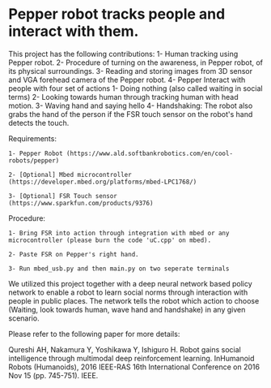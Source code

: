 # Pepper robot tracks people and interact with them.
This project has the following contributions:
1- Human tracking using Pepper robot.
2- Procedure of turning on the awareness, in Pepper robot, of its physical surroundings.
3- Reading and storing images from 3D sensor and VGA forehead camera of the Pepper robot.
4- Pepper Interact with people with four set of actions
	1- Doing nothing (also called waiting in social terms)
	2- Looking towards human through tracking human with head motion.
	3- Waving hand and saying hello 
	4- Handshaking: The robot also grabs the hand of the person if the FSR touch sensor on the robot's hand detects the touch.

Requirements:

	1- Pepper Robot (https://www.ald.softbankrobotics.com/en/cool-robots/pepper)
	
	2- [Optional] Mbed microcontroller (https://developer.mbed.org/platforms/mbed-LPC1768/)
 	
	3- [Optional] FSR Touch sensor (https://www.sparkfun.com/products/9376)

Procedure:

	1- Bring FSR into action through integration with mbed or any microcontroller (please burn the code 'uC.cpp' on mbed).
	
	2- Paste FSR on Pepper's right hand.
	
	3- Run mbed_usb.py and then main.py on two seperate terminals


We utilized this project together with a deep neural network based policy network to enable a robot to learn social norms through interaction with people in public places. The network tells the robot which action to choose (Waiting, look towards human, wave hand and handshake) in any given scenario.

Please refer to the following paper for more details:

Qureshi AH, Nakamura Y, Yoshikawa Y, Ishiguro H. Robot gains social intelligence through multimodal deep reinforcement learning. InHumanoid Robots (Humanoids), 2016 IEEE-RAS 16th International Conference on 2016 Nov 15 (pp. 745-751). IEEE. 
